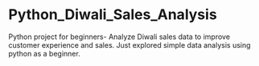 # Python_Diwali_Sales_Analysis
Python project for beginners- Analyze Diwali sales data to improve customer experience and sales.
Just explored simple data analysis using python as a beginner.
